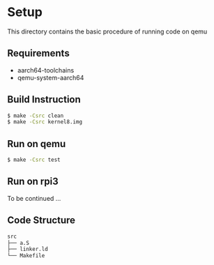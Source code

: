 # Setup

This directory contains the basic procedure of running code on qemu

## Requirements

* aarch64-toolchains
* qemu-system-aarch64

## Build Instruction

```Bash
$ make -Csrc clean
$ make -Csrc kernel8.img
```

## Run on qemu

```Bash
$ make -Csrc test
```

## Run on rpi3
To be continued ...

## Code Structure

```Bash
src
├── a.S
├── linker.ld
└── Makefile
```
